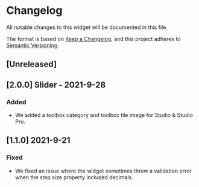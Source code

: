 # Changelog
All notable changes to this widget will be documented in this file.

The format is based on [Keep a Changelog](https://keepachangelog.com/en/1.0.0/), and this project adheres to [Semantic Versioning](https://semver.org/spec/v2.0.0.html).

## [Unreleased]

## [2.0.0] Slider - 2021-9-28

### Added
 - We added a toolbox category and toolbox tile image for Studio & Studio Pro.

## [1.1.0] 2021-9-21

### Fixed
- We fixed an issue where the widget sometimes threw a validation error when the step size property included decimals.
